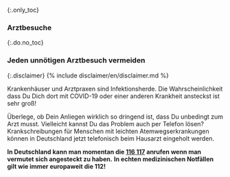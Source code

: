 {:.only_toc}
### Arztbesuche

{:.do.no_toc}
### Jeden unnötigen Arztbesuch vermeiden

{:.disclaimer}
{% include disclaimer/en/disclaimer.md %}


Krankenhäuser und Arztpraxen sind Infektionsherde. Die Wahrscheinlichkeit dass Du Dich dort mit COVID-19 oder einer anderen Krankheit ansteckst ist sehr groß!

Überlege, ob Dein Anliegen wirklich so dringend ist, dass Du unbedingt zum Arzt musst. Vielleicht kannst Du das Problem auch per Telefon lösen? Krankschreibungen für Menschen mit leichten Atemwegserkrankungen können
in Deutschland jetzt telefonisch beim Hausarzt eingeholt werden. 

**In Deutschland kann man momentan die [116 117](https://www.116117.de/de/coronavirus.php) anrufen wenn man vermutet sich angesteckt zu haben.**
**In echten medizinischen Notfällen gilt wie immer europaweit die 112!**
